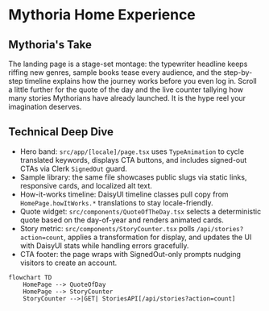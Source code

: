 # Mythoria Home Experience

## Mythoria's Take

The landing page is a stage-set montage: the typewriter headline keeps riffing new genres, sample books tease every audience, and the step-by-step timeline explains how the journey works before you even log in. Scroll a little further for the quote of the day and the live counter tallying how many stories Mythorians have already launched. It is the hype reel your imagination deserves.

## Technical Deep Dive

- Hero band: `src/app/[locale]/page.tsx` uses `TypeAnimation` to cycle translated keywords, displays CTA buttons, and includes signed-out CTAs via Clerk `SignedOut` guard.
- Sample library: the same file showcases public slugs via static links, responsive cards, and localized alt text.
- How-it-works timeline: DaisyUI timeline classes pull copy from `HomePage.howItWorks.*` translations to stay locale-friendly.
- Quote widget: `src/components/QuoteOfTheDay.tsx` selects a deterministic quote based on the day-of-year and renders animated cards.
- Story metric: `src/components/StoryCounter.tsx` polls `/api/stories?action=count`, applies a transformation for display, and updates the UI with DaisyUI stats while handling errors gracefully.
- CTA footer: the page wraps with SignedOut-only prompts nudging visitors to create an account.

```mermaid
flowchart TD
    HomePage --> QuoteOfDay
    HomePage --> StoryCounter
    StoryCounter -->|GET| StoriesAPI[/api/stories?action=count]
```
